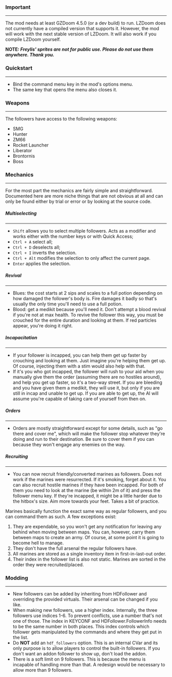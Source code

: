 ### Important
---
The mod needs at least GZDoom 4.5.0 (or a dev build) to run. LZDoom does not currently have a compiled version that supports it. However, the mod will work with the next stable version of LZDoom. It will also work if you compile LZDoom yourself.

**NOTE: *Freylis' sprites are not for public use. Please do not use them anywhere. Thank you.***

### Quickstart
---
- Bind the command menu key in the mod's options menu.
- The same key that opens the menu also closes it.

### Weapons
---
The followers have access to the following weapons:
- SMG
- Hunter
- ZM66
- Rocket Launcher
- Liberator
- Brontornis
- Boss

### Mechanics
---
For the most part the mechanics are fairly simple and straightforward. Documented here are more niche things that are not obvious at all and can only be found either by trial or error or by looking at the source code.

##### Multiselecting
---
- `Shift` allows you to select multiple followers. Acts as a modifier and works either with the number keys or with Quick Access;
- `Ctrl + A` select all;
- `Ctrl + D` deselects all;
- `Ctrl + I` inverts the selection.
- `Ctrl + Alt` modifies the selection to only affect the current page.
- `Enter` applies the selection.

##### Revival
---
- Blues: the cost starts at 2 sips and scales to a full potion depending on how damaged the follower's body is. Fire damages it badly so that's usually the only time you'll need to use a full potion.
- Blood: get a medikit because you'll need it. Don't attempt a blood revival if you're not at max health. To revive the follower this way, you must be crouched for the entire duration and looking at them. If red particles appear, you're doing it right.

##### Incapacitation
---
- If your follower is incapped, you can help them get up faster by crouching and looking at them. Just imagine you're helping them get up. Of course, injecting them with a stim would also help with that.
- If it's you who got incapped, the follower will rush to your aid when you manually give them the order (assuming there are no hostiles around), and help you get up faster, so it's a two-way street. If you are bleeding and you have given them a medikit, they will use it, but only if you are still in incap and unable to get up. If you are able to get up, the AI will assume you're capable of taking care of yourself from then on.

##### Orders
---
- Orders are mostly straightforward except for some details, such as "go there and cover me", which will make the follower stop whatever they're doing and run to their destination. Be sure to cover them if you can because they won't engage any enemies on the way.

##### Recruiting
---
- You can now recruit friendly/converted marines as followers. Does not work if the marines were resurrected. If it's smoking, forget about it. You can also recruit hostile marines if they have been incapped. For both of them you need to look at the marine (be within 2m of it) and press the follower menu key. If they're incapped, it might be a little harder due to the hitbox's size. Aim more towards your feet. Takes a bit of practice.

Marines basically function the exact same way as regular followers, and you can command them as such. A few exceptions exist:
1. They are expendable, so you won't get any notification for leaving any behind when moving between maps. You can, however, carry them between maps to create an army. Of course, at some point it is going to become hell to manage.
2. They don't have the full arsenal the regular followers have.
3. All marines are stored as a single inventory item in first-in-last-out order.
4. Their index in the follower list is also not static. Marines are sorted in the order they were recruited/placed.

### Modding
---
- New followers can be added by inheriting from HDFollower and overriding the provided virtuals. Their arsenal can be changed if you like.
- When making new followers, use a higher index. Internally, the three followers use indices 1-6. To prevent conflicts, use a number that's not one of those. The index in KEYCONF and HDFollower.FollowerInfo needs to be the same number in both places. This index controls which follower gets manipulated by the commands and where they get put in the list.
- Do **NOT** add an `hdf_followers` option. This is an internal CVar and its only purpose is to allow players to control the built-in followers. If you don't want an addon follower to show up, don't load the addon.
- There is a soft limit on 9 followers. This is because the menu is incapable of handling more than that. A redesign would be necessary to allow more than 9 followers.